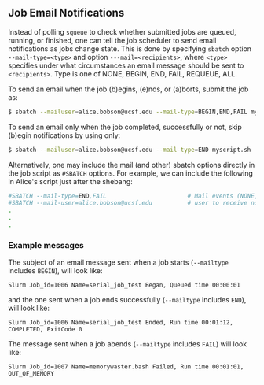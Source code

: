 <!--<div class="alert alert-warning" role="alert" style="margin-top: 3ex">
<strong>Do not request email notifications for array jobs!</strong>  If done, there will be email messages sent for <em>every single task</em> in the job array.
</div> -->

## Job Email Notifications

Instead of polling `squeue` to check whether submitted jobs are queued, running, or finished, one can tell the job scheduler to send email notifications as jobs change state.  This is done by specifying `sbatch` option `--mail-type=<type>` and option `---mail=<recipients>`, where `<type>` specifies under what circumstances an email message should be sent to `<recipients>`. Type is one of NONE, BEGIN, END, FAIL, REQUEUE, ALL.

To send an email when the job (b)egins, (e)nds, or (a)borts, submit the job as:

```sh
$ sbatch --mailuser=alice.bobson@ucsf.edu --mail-type=BEGIN,END,FAIL myscript.sh
```

To send an email only when the job completed, successfully or not, skip (b)egin notifications by using only:

```sh
$ sbatch --mailuser=alice.bobson@ucsf.edu --mail-type=END myscript.sh
```

Alternatively, one may include the mail (and other) sbatch options directly in the job script as `#SBATCH` options. For example, we can include the following in Alice's script just after the shebang:

```sh
#SBATCH --mail-type=END,FAIL                       # Mail events (NONE, BEGIN, END, FAIL, ALL)
#SBATCH --mail-user=alice.bobson@ucsf.edu          # user to receive notification emails
.
.
.
```
<!--### Email notifications for array jobs

**Do not request email notifications for array jobs!**  If done, there will be email messages sent for _every single task_ of the job array.  Instead, to get an email notification when a job array completes, submit a "dummy" job that depend on the job array such that it will only launch when the job array completes.  The sole purpose of this dummy job is to trigger an email notification.  For instance, if the job array has job ID 9156754, then submit a job:

```sh
$ job_id=9156754
$ echo 'date' | qsub -N "Array_job_${job_id}_done" -m b  -l h_rt=00:00:05 -hold_jid "${job_id}"
```

This will send an email with 'Array_job_9156754_done' in the subject line as soon as the dummy job launches.



### Configure a default recipient

To avoid having to specify the email address in each `qsub` call, or as an SGE directive in the job script, one can set the default in the `~/.sge_request` (create if missing) by adding:

```sh
## Default recipient of job notifications
-M alice.bobson@ucsf.edu
```

The advantage of specifying the recipient in `~/.sge_request`, instead of in the job script, is that the job script does not carry your personal email address.  If the job script has your email address, then it will be you that get email notifications if someone else copy your script as-is and runs it on the cluster (or on other SGE clusters).

<div class="alert alert-danger" role="alert" style="margin-top: 3ex">
<strong>Please do not specify <code>-m bea</code> in <code>~/.sge_request</code></strong> to make it the default for <em>all</em> of your jobs. If done, you might end up producing thousands of email messages when you submit array jobs.
</div>
-->

### Example messages

The subject of an email message sent when a job starts (`--mailtype` includes `BEGIN`), will look like:

```lang-none
Slurm Job_id=1006 Name=serial_job_test Began, Queued time 00:00:01
```

and the one sent when a job ends successfully (`--mailtype` includes `END`), will look like:

```lang-none
Slurm Job_id=1006 Name=serial_job_test Ended, Run time 00:01:12, COMPLETED, ExitCode 0
```

The message sent when a job abends (`--mailtype` includes `FAIL`) will look like:

```lang-none
Slurm Job_id=1007 Name=memorywaster.bash Failed, Run time 00:01:01, OUT_OF_MEMORY
```


